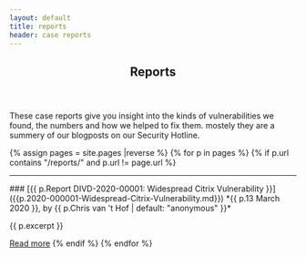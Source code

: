 ```yaml
---
layout: default
title: reports
header: case reports
---
```

<header>
	<h2>Reports</h2>
</header>

These case reports give you insight into the kinds of vulnerabilities we found, the numbers and how we helped to fix them. mostely they are a summery of our blogposts on our Security Hotline. 

{% assign pages = site.pages |reverse %}
{% for p in pages %}
{% if p.url contains "/reports/" and p.url != page.url %}
<hr>
### [{{ p.Report DIVD-2020-00001: Widespread Citrix Vulnerability }}]({{p.2020-000001-Widespread-Citrix-Vulnerability.md}})
*{{ p.13 March 2020 }}, by {{ p.Chris van 't Hof | default: "anonymous" }}*

{{ p.excerpt }}

[Read more]({{p.url}})
{% endif %}
{% endfor %}
